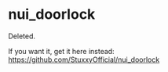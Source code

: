 # nui_doorlock
Deleted.

If you want it, get it here instead: https://github.com/StuxxyOfficial/nui_doorlock
